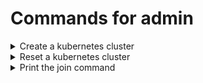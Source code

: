 # Commands for admin

<details>
  <summary>Create a kubernetes cluster</summary>
  
  ```python
  sudo kubeadm init --apiserver-advertise-address=xxx.xxx.xx.xx --pod-network-cidr=xxx.xxx.0.0/16
  ```
</details>


<details>
  <summary>Reset a kubernetes cluster</summary>
  
  ```python
  # run on both master nodes and worker nodes
  sudo kubeadm reset -f
  sudo rm -rf /etc/cni/net.d && sudo rm -rf $HOME/.kube/config
  ```
</details>

<details>
  <summary>Print the join command</summary>
  
  ```python
  kubeadm token create --print-join-command
  ```
</details>

